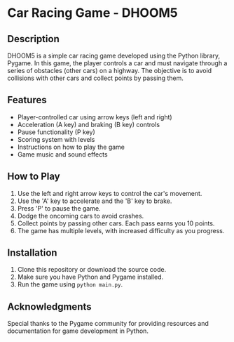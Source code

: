 # Car Racing Game - DHOOM5

## Description
DHOOM5 is a simple car racing game developed using the Python library, Pygame. In this game, the player controls a car and must navigate through a series of obstacles (other cars) on a highway. The objective is to avoid collisions with other cars and collect points by passing them.

## Features
- Player-controlled car using arrow keys (left and right)
- Acceleration (A key) and braking (B key) controls
- Pause functionality (P key)
- Scoring system with levels
- Instructions on how to play the game
- Game music and sound effects

## How to Play
1. Use the left and right arrow keys to control the car's movement.
2. Use the 'A' key to accelerate and the 'B' key to brake.
3. Press 'P' to pause the game.
4. Dodge the oncoming cars to avoid crashes.
5. Collect points by passing other cars. Each pass earns you 10 points.
6. The game has multiple levels, with increased difficulty as you progress.

## Installation
1. Clone this repository or download the source code.
2. Make sure you have Python and Pygame installed.
3. Run the game using `python main.py`.

## Acknowledgments
Special thanks to the Pygame community for providing resources and documentation for game development in Python.
